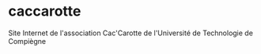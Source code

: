 caccarotte
==========

Site Internet de l'association Cac'Carotte de l'Université de Technologie de Compiègne
